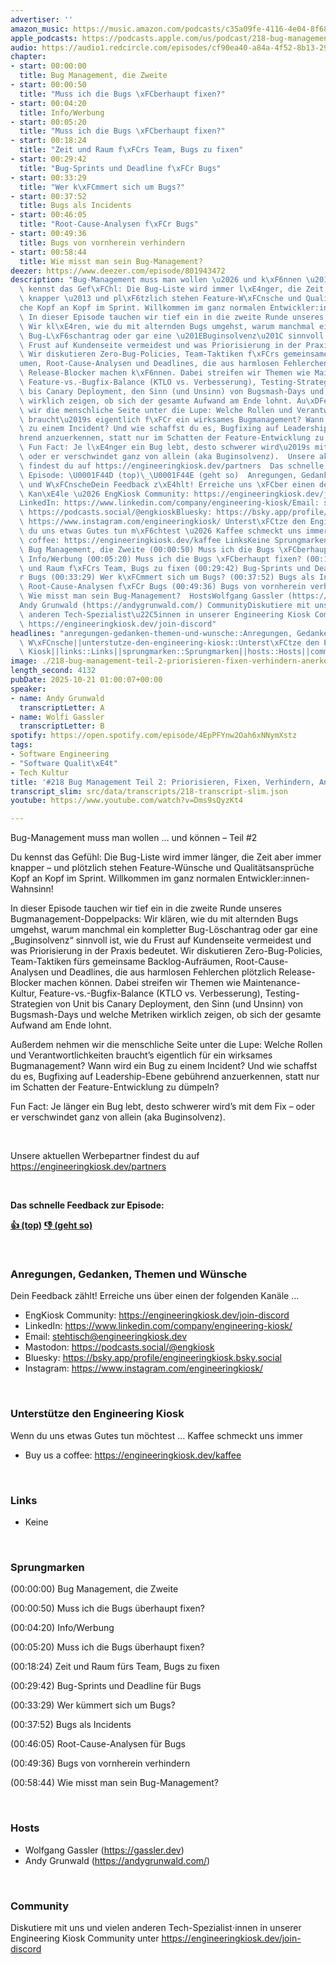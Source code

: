 ```yaml
---
advertiser: ''
amazon_music: https://music.amazon.com/podcasts/c35a09fe-4116-4e04-8f68-77d61b112e46/episodes/11d9afac-f528-4576-b1c9-f3bc12d99fa7/engineering-kiosk-218-bug-management-teil-2-priorisieren-fixen-verhindern-anerkennen
apple_podcasts: https://podcasts.apple.com/us/podcast/218-bug-management-teil-2-priorisieren-fixen-verhindern/id1603082924?i=1000732735780&uo=4
audio: https://audio1.redcircle.com/episodes/cf90ea40-a84a-4f52-8b13-291539a8fd00/stream.mp3
chapter:
- start: 00:00:00
  title: Bug Management, die Zweite
- start: 00:00:50
  title: "Muss ich die Bugs \xFCberhaupt fixen?"
- start: 00:04:20
  title: Info/Werbung
- start: 00:05:20
  title: "Muss ich die Bugs \xFCberhaupt fixen?"
- start: 00:18:24
  title: "Zeit und Raum f\xFCrs Team, Bugs zu fixen"
- start: 00:29:42
  title: "Bug-Sprints und Deadline f\xFCr Bugs"
- start: 00:33:29
  title: "Wer k\xFCmmert sich um Bugs?"
- start: 00:37:52
  title: Bugs als Incidents
- start: 00:46:05
  title: "Root-Cause-Analysen f\xFCr Bugs"
- start: 00:49:36
  title: Bugs von vornherein verhindern
- start: 00:58:44
  title: Wie misst man sein Bug-Management?
deezer: https://www.deezer.com/episode/801943472
description: "Bug-Management muss man wollen \u2026 und k\xF6nnen \u2013 Teil #2 Du\
  \ kennst das Gef\xFChl: Die Bug-Liste wird immer l\xE4nger, die Zeit aber immer\
  \ knapper \u2013 und pl\xF6tzlich stehen Feature-W\xFCnsche und Qualit\xE4tsanspr\xFC\
  che Kopf an Kopf im Sprint. Willkommen im ganz normalen Entwickler:innen-Wahnsinn!\
  \ In dieser Episode tauchen wir tief ein in die zweite Runde unseres Bugmanagement-Doppelpacks:\
  \ Wir kl\xE4ren, wie du mit alternden Bugs umgehst, warum manchmal ein kompletter\
  \ Bug-L\xF6schantrag oder gar eine \u201EBuginsolvenz\u201C sinnvoll ist, wie du\
  \ Frust auf Kundenseite vermeidest und was Priorisierung in der Praxis bedeutet.\
  \ Wir diskutieren Zero-Bug-Policies, Team-Taktiken f\xFCrs gemeinsame Backlog-Aufr\xE4\
  umen, Root-Cause-Analysen und Deadlines, die aus harmlosen Fehlerchen pl\xF6tzlich\
  \ Release-Blocker machen k\xF6nnen. Dabei streifen wir Themen wie Maintenance-Kultur,\
  \ Feature-vs.-Bugfix-Balance (KTLO vs. Verbesserung), Testing-Strategien von Unit\
  \ bis Canary Deployment, den Sinn (und Unsinn) von Bugsmash-Days und welche Metriken\
  \ wirklich zeigen, ob sich der gesamte Aufwand am Ende lohnt. Au\xDFerdem nehmen\
  \ wir die menschliche Seite unter die Lupe: Welche Rollen und Verantwortlichkeiten\
  \ braucht\u2019s eigentlich f\xFCr ein wirksames Bugmanagement? Wann wird ein Bug\
  \ zu einem Incident? Und wie schaffst du es, Bugfixing auf Leadership-Ebene geb\xFC\
  hrend anzuerkennen, statt nur im Schatten der Feature-Entwicklung zu d\xFCmpeln?\
  \ Fun Fact: Je l\xE4nger ein Bug lebt, desto schwerer wird\u2019s mit dem Fix \u2013\
  \ oder er verschwindet ganz von allein (aka Buginsolvenz).  Unsere aktuellen Werbepartner\
  \ findest du auf https://engineeringkiosk.dev/partners  Das schnelle Feedback zur\
  \ Episode: \U0001F44D (top)\_\U0001F44E (geht so)  Anregungen, Gedanken, Themen\
  \ und W\xFCnscheDein Feedback z\xE4hlt! Erreiche uns \xFCber einen der folgenden\
  \ Kan\xE4le \u2026 EngKiosk Community: https://engineeringkiosk.dev/join-discord\_\
  LinkedIn: https://www.linkedin.com/company/engineering-kiosk/Email: stehtisch@engineeringkiosk.devMastodon:\
  \ https://podcasts.social/@engkioskBluesky: https://bsky.app/profile/engineeringkiosk.bsky.socialInstagram:\
  \ https://www.instagram.com/engineeringkiosk/ Unterst\xFCtze den Engineering KioskWenn\
  \ du uns etwas Gutes tun m\xF6chtest \u2026 Kaffee schmeckt uns immer\_ Buy us a\
  \ coffee: https://engineeringkiosk.dev/kaffee LinksKeine Sprungmarken(00:00:00)\
  \ Bug Management, die Zweite (00:00:50) Muss ich die Bugs \xFCberhaupt fixen? (00:04:20)\
  \ Info/Werbung (00:05:20) Muss ich die Bugs \xFCberhaupt fixen? (00:18:24) Zeit\
  \ und Raum f\xFCrs Team, Bugs zu fixen (00:29:42) Bug-Sprints und Deadline f\xFC\
  r Bugs (00:33:29) Wer k\xFCmmert sich um Bugs? (00:37:52) Bugs als Incidents (00:46:05)\
  \ Root-Cause-Analysen f\xFCr Bugs (00:49:36) Bugs von vornherein verhindern (00:58:44)\
  \ Wie misst man sein Bug-Management?  HostsWolfgang Gassler (https://gassler.dev)\_\
  Andy Grunwald (https://andygrunwald.com/) CommunityDiskutiere mit uns und vielen\
  \ anderen Tech-Spezialist\u22C5innen in unserer Engineering Kiosk Community unter\
  \ https://engineeringkiosk.dev/join-discord"
headlines: "anregungen-gedanken-themen-und-wunsche::Anregungen, Gedanken, Themen und\
  \ W\xFCnsche||unterstutze-den-engineering-kiosk::Unterst\xFCtze den Engineering\
  \ Kiosk||links::Links||sprungmarken::Sprungmarken||hosts::Hosts||community::Community"
image: ./218-bug-management-teil-2-priorisieren-fixen-verhindern-anerkennen.jpg
length_second: 4132
pubDate: 2025-10-21 01:00:07+00:00
speaker:
- name: Andy Grunwald
  transcriptLetter: A
- name: Wolfi Gassler
  transcriptLetter: B
spotify: https://open.spotify.com/episode/4EpPFYnw2Oah6xNNymXstz
tags:
- Software Engineering
- "Software Qualit\xE4t"
- Tech Kultur
title: '#218 Bug Management Teil 2: Priorisieren, Fixen, Verhindern, Anerkennen'
transcript_slim: src/data/transcripts/218-transcript-slim.json
youtube: https://www.youtube.com/watch?v=Dms9sQyzKt4

---
```

<p>Bug-Management muss man wollen … und können – Teil #2</p><p>Du kennst das Gefühl: Die Bug-Liste wird immer länger, die Zeit aber immer knapper – und plötzlich stehen Feature-Wünsche und Qualitätsansprüche Kopf an Kopf im Sprint. Willkommen im ganz normalen Entwickler:innen-Wahnsinn!</p><p>In dieser Episode tauchen wir tief ein in die zweite Runde unseres Bugmanagement-Doppelpacks: Wir klären, wie du mit alternden Bugs umgehst, warum manchmal ein kompletter Bug-Löschantrag oder gar eine „Buginsolvenz“ sinnvoll ist, wie du Frust auf Kundenseite vermeidest und was Priorisierung in der Praxis bedeutet. Wir diskutieren Zero-Bug-Policies, Team-Taktiken fürs gemeinsame Backlog-Aufräumen, Root-Cause-Analysen und Deadlines, die aus harmlosen Fehlerchen plötzlich Release-Blocker machen können. Dabei streifen wir Themen wie Maintenance-Kultur, Feature-vs.-Bugfix-Balance (KTLO vs. Verbesserung), Testing-Strategien von Unit bis Canary Deployment, den Sinn (und Unsinn) von Bugsmash-Days und welche Metriken wirklich zeigen, ob sich der gesamte Aufwand am Ende lohnt.</p><p>Außerdem nehmen wir die menschliche Seite unter die Lupe: Welche Rollen und Verantwortlichkeiten braucht’s eigentlich für ein wirksames Bugmanagement? Wann wird ein Bug zu einem Incident? Und wie schaffst du es, Bugfixing auf Leadership-Ebene gebührend anzuerkennen, statt nur im Schatten der Feature-Entwicklung zu dümpeln?</p><p>Fun Fact: Je länger ein Bug lebt, desto schwerer wird’s mit dem Fix – oder er verschwindet ganz von allein (aka Buginsolvenz).</p><p><br></p><p>Unsere aktuellen Werbepartner findest du auf <a href="https://engineeringkiosk.dev/partners">https://engineeringkiosk.dev/partners</a></p><p><br></p><p><strong>Das schnelle Feedback zur Episode:</strong></p><p><a href="https://api.openpodcast.dev/feedback/218/upvote" rel="nofollow"><strong>👍 (top)</strong></a><strong> </strong><a href="https://api.openpodcast.dev/feedback/218/downvote" rel="nofollow"><strong>👎 (geht so)</strong></a></p><p><br></p><h3 id="anregungen-gedanken-themen-und-wunsche">Anregungen, Gedanken, Themen und Wünsche</h3><p>Dein Feedback zählt! Erreiche uns über einen der folgenden Kanäle …</p><ul><li>EngKiosk Community: <a href="https://engineeringkiosk.dev/join-discord">https://engineeringkiosk.dev/join-discord</a> </li><li>LinkedIn: <a href="https://www.linkedin.com/company/engineering-kiosk/" rel="nofollow">https://www.linkedin.com/company/engineering-kiosk/</a></li><li>Email: <a href="mailto:stehtisch@engineeringkiosk.dev" rel="nofollow">stehtisch@engineeringkiosk.dev</a></li><li>Mastodon: <a href="https://podcasts.social/@engkiosk" rel="nofollow">https://podcasts.social/@engkiosk</a></li><li>Bluesky: <a href="https://bsky.app/profile/engineeringkiosk.bsky.social" rel="nofollow">https://bsky.app/profile/engineeringkiosk.bsky.social</a></li><li>Instagram: <a href="https://www.instagram.com/engineeringkiosk/" rel="nofollow">https://www.instagram.com/engineeringkiosk/</a></li></ul><p><br></p><h3 id="unterstutze-den-engineering-kiosk">Unterstütze den Engineering Kiosk</h3><p>Wenn du uns etwas Gutes tun möchtest … Kaffee schmeckt uns immer </p><ul><li>Buy us a coffee: <a href="https://engineeringkiosk.dev/kaffee">https://engineeringkiosk.dev/kaffee</a></li></ul><p><br></p><h3 id="links">Links</h3><ul><li>Keine</li></ul><p><br></p><h3 id="sprungmarken">Sprungmarken</h3><p>(00:00:00) Bug Management, die Zweite</p><p>(00:00:50) Muss ich die Bugs überhaupt fixen?</p><p>(00:04:20) Info/Werbung</p><p>(00:05:20) Muss ich die Bugs überhaupt fixen?</p><p>(00:18:24) Zeit und Raum fürs Team, Bugs zu fixen</p><p>(00:29:42) Bug-Sprints und Deadline für Bugs</p><p>(00:33:29) Wer kümmert sich um Bugs?</p><p>(00:37:52) Bugs als Incidents</p><p>(00:46:05) Root-Cause-Analysen für Bugs</p><p>(00:49:36) Bugs von vornherein verhindern</p><p>(00:58:44) Wie misst man sein Bug-Management?</p><p><br></p><h3 id="hosts">Hosts</h3><ul><li>Wolfgang Gassler (<a href="https://gassler.dev" rel="nofollow">https://gassler.dev</a>) </li><li>Andy Grunwald (<a href="https://andygrunwald.com/" rel="nofollow">https://andygrunwald.com/</a>)</li></ul><p><br></p><h3 id="community">Community</h3><p>Diskutiere mit uns und vielen anderen Tech-Spezialist⋅innen in unserer Engineering Kiosk Community unter <a href="https://engineeringkiosk.dev/join-discord">https://engineeringkiosk.dev/join-discord</a></p>